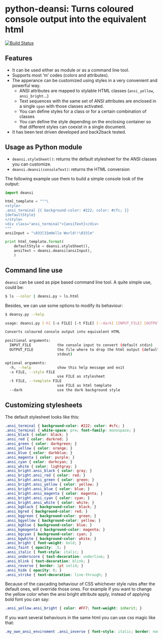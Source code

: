 # python-deansi: Turns coloured console output into the equivalent html

[![Build Status](https://travis-ci.org/clam-project/python-deansi.svg?branch=master)](https://travis-ci.org/clam-project/python-deansi)


## Features

- It can be used either as module or as a command line tool.
- Supports most ‘m’ codes (colors and attributes).
- The apperance can be customized using styles in a very convenient and powerful way.
	- ANSI attributes are mapped to stylable HTML classes (`ansi_yellow`, `ansi_bright`...)
	- Text sequences with the same set of ANSI attributes are enclosed in a single  `span` with those classes activated.
	- You can define styles for a class or for a certain combination of classes
	- You can define the style depending on the enclosing container so that different styles can coexist in a single document.
- It has been test driven developed and back2back tested.


## Usage as Python module

- `deansi.styleSheet()`: returns the default stylesheet for the ANSI classes you can customize.
- `deansi.deansi(consoleText)`: returns the HTML conversion

The following example use them to build a simple console look of the output:

```python
import deansi

html_template = """\
<style>
.ansi_terminal {{ background-color: #222; color: #cfc; }}
{defaultStyle}
</style>
<div class="ansi_terminal">{ansiText}</div>
"""
ansiInput = "\033[31mHello World!!\033[m"

print html_template.format(
    defaultStyle = deansi.styleSheet(),
    ansiText = deansi.deansi(ansiInput),
    )
```


## Command line use

`deansi` can be used as pipe based command line tool.
A quite simple use, could be:

```bash
$ ls --color | deansi.py > ls.html
```

Besides, we can use some options to modify its behaviour:

```bash
$ deansy.py --help

usage: deansi.py [-h] [-s FILE] [-t FILE] [--dark] [INPUT_FILE] [OUTPUT_FILE]

Converts coloured console output into equivalent HTML

positional arguments:
  INPUT_FILE            the console input to convert (default stdin)
  OUTPUT_FILE           the file where to drop the html output (default
                        stdout)

optional arguments:
  -h, --help            show this help message and exit
  -s FILE, --style FILE
                        use FILE as stylesheet
  -t FILE, --template FILE
                        use FILE as html template
  --dark                use the dark background style

```

## Customizing stylesheets

The default stylesheet looks like this:

```css
.ansi_terminal { background-color: #222; color: #cfc; }
.ansi_terminal { white-space: pre; font-family: monospace; }
.ansi_black { color: black; }
.ansi_red { color: darkred; }
.ansi_green { color: darkgreen; }
.ansi_yellow { color: orange; }
.ansi_blue { color: darkblue; }
.ansi_magenta { color: purple; }
.ansi_cyan { color: darkcyan; }
.ansi_white { color: lightgray; }
.ansi_bright.ansi_black { color: gray; }
.ansi_bright.ansi_red { color: red; }
.ansi_bright.ansi_green { color: green; }
.ansi_bright.ansi_yellow { color: yellow; }
.ansi_bright.ansi_blue { color: blue; }
.ansi_bright.ansi_magenta { color: magenta; }
.ansi_bright.ansi_cyan { color: cyan; }
.ansi_bright.ansi_white { color: white; }
.ansi_bgblack { background-color: black; }
.ansi_bgred { background-color: red; }
.ansi_bggreen { background-color: green; }
.ansi_bgyellow { background-color: yellow; }
.ansi_bgblue { background-color: blue; }
.ansi_bgmagenta { background-color: magenta; }
.ansi_bgcyan { background-color: cyan; }
.ansi_bgwhite { background-color: white; }
.ansi_bright { font-weight: bold; }
.ansi_faint { opacity: .5; }
.ansi_italic { font-style: italic; }
.ansi_underscore { text-decoration: underline; }
.ansi_blink { text-decoration: blink; }
.ansi_reverse { border: 1pt solid; }
.ansi_hide { opacity: 0; }
.ansi_strike { text-decoration: line-through; }
```

Because of the cascading behaviour of CSS whichever style rules after the default ones, will override those ones.
For example if you want to change the yellow color when the ansi bright attribute apply, instead of applying bold font you can say:

```css
.ansi_yellow.ansi_bright { color: #FF7; font-weight: inherit; }
```

If you want several behaviours in the same html you can use css magic like that:

```css
.my_own_ansi_enviroment .ansi_inverse { font-style: italic; border: none; }
```






